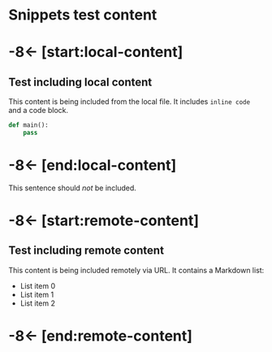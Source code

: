 # Snippets test content

# -8<- [start:local-content]

## Test including local content

This content is being included from the local file. It includes `inline code` and a code block.

```python
def main():
    pass
```

# -8<- [end:local-content]

This sentence should *not* be included.

# -8<- [start:remote-content]

## Test including remote content

This content is being included remotely via URL. It contains a Markdown list:

* List item 0
* List item 1
* List item 2

# -8<- [end:remote-content]
